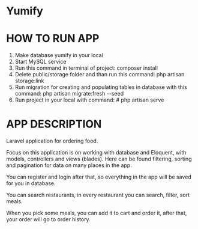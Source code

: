 # Yumify

# HOW TO RUN APP
1. Make database yumify in your local
2. Start MySQL service
3. Run this command in terminal of project: composer install
4. Delete public/storage folder and than run this command: php artisan storage:link
5. Run migration for creating and populating tables in database with this command: php artisan migrate:fresh --seed
6. Run project in your local with command: # php artisan serve

# APP DESCRIPTION

Laravel application for ordering food.

Focus on this application is on working with database and Eloquent, with models, controllers and views (blades). Here can be found filtering, sorting and pagination for data on many places in the app.

You can register and login after that, so everything in the app will be saved for you in database.

You can search restaurants, in every restaurant you can search, filter, sort meals. 

When you pick some meals, you can add it to cart and order it, after that, your order will go to order history.
